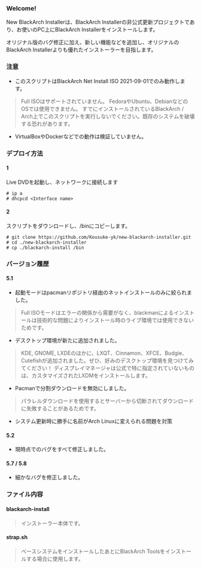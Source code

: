 ### Welcome!
New BlackArch Installerは、BlackArch Installerの非公式更新プロジェクトであり、お使いのPC上にBlackArch Installerをインストールします。

オリジナル版のバグ修正に加え、新しい機能などを追加し、オリジナルのBlackArch Installerよりも優れたインストーラーを目指します。

### 注意
- このスクリプトはBlackArch Net Install ISO 2021-09-01でのみ動作します。
> Full ISOはサポートされていません。
FedoraやUbuntu、DebianなどのOSでは使用できません。
すでにインストールされているBlackArch / Arch上でこのスクリプトを実行しないでください。既存のシステムを破壊する恐れがあります。

- VirtualBoxやDockerなどでの動作は検証していません。

### デプロイ方法
#### 1
Live DVDを起動し、ネットワークに接続します
```
# ip a
# dhcpcd <Interface name>
```

#### 2
スクリプトをダウンロードし、/binにコピーします。
```
# git clone https://github.com/Kousuke-yk/new-blackarch-installer.git
# cd ./new-blackarch-installer
# cp ./blackarch-install /bin

```
### バージョン履歴
#### 5.1
- 起動モードはpacmanリポジトリ経由のネットインストールのみに絞られました。
> Full ISOモードはエラーの関係から需要がなく、blackmanによるインストールは技術的な問題によりインストール時のライブ環境では使用できないためです。

- デスクトップ環境が新たに追加されました。
> KDE, GNOME, LXDEのほかに、LXQT、Cinnamon、XFCE、Budgie、Cutefishが追加されました。ぜひ、好みのデスクトップ環境を見つけてみてください！
ディスプレイマネージャは公式で特に指定されていないものは、カスタマイズされたLXDMをインストールします。

- Pacmanで分割ダウンロードを無効にしました。
> パラレルダウンロードを使用するとサーバーから切断されてダウンロードに失敗することがあるためです。

- システム更新時に勝手に名前がArch Linuxに変えられる問題を対策

#### 5.2
- 現時点でのバグをすべて修正しました。

#### 5.7 / 5.8
- 細かなバグを修正しました。

### ファイル内容
#### blackarch-install
> インストーラー本体です。

#### strap.sh
> ベースシステムをインストールしたあとにBlackArch Toolsをインストールする場合に使用します。

